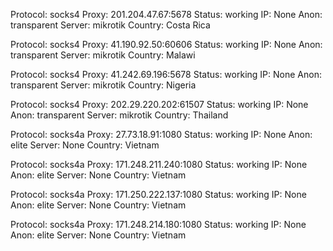Protocol: socks4
Proxy: 201.204.47.67:5678
Status: working
IP: None
Anon: transparent
Server: mikrotik
Country: Costa Rica

Protocol: socks4
Proxy: 41.190.92.50:60606
Status: working
IP: None
Anon: transparent
Server: mikrotik
Country: Malawi

Protocol: socks4
Proxy: 41.242.69.196:5678
Status: working
IP: None
Anon: transparent
Server: mikrotik
Country: Nigeria

Protocol: socks4
Proxy: 202.29.220.202:61507
Status: working
IP: None
Anon: transparent
Server: mikrotik
Country: Thailand

Protocol: socks4a
Proxy: 27.73.18.91:1080
Status: working
IP: None
Anon: elite
Server: None
Country: Vietnam

Protocol: socks4a
Proxy: 171.248.211.240:1080
Status: working
IP: None
Anon: elite
Server: None
Country: Vietnam

Protocol: socks4a
Proxy: 171.250.222.137:1080
Status: working
IP: None
Anon: elite
Server: None
Country: Vietnam

Protocol: socks4a
Proxy: 171.248.214.180:1080
Status: working
IP: None
Anon: elite
Server: None
Country: Vietnam

